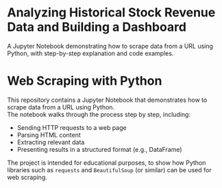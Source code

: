 # Analyzing Historical Stock Revenue Data and Building a Dashboard
A Jupyter Notebook demonstrating how to scrape data from a URL using Python, with step-by-step explanation and code examples.
# Web Scraping with Python

This repository contains a Jupyter Notebook that demonstrates how to scrape data from a URL using Python.  
The notebook walks through the process step by step, including:

- Sending HTTP requests to a web page
- Parsing HTML content
- Extracting relevant data
- Presenting results in a structured format (e.g., DataFrame)

The project is intended for educational purposes, to show how Python libraries such as `requests` and `BeautifulSoup` (or similar) can be used for web scraping.
